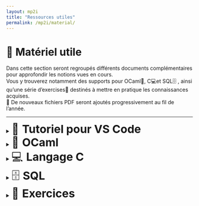 ```yaml
---
layout: mp2i
title: "Ressources utiles"
permalink: /mp2i/material/
---
```


# 📂 Matériel utile


Dans cette section seront regroupés différents documents complémentaires pour approfondir les notions vues en cours.  
Vous y trouverez notamment des supports pour OCaml🐫, C💻et SQL🗄️ , ainsi qu’une série d’exercises📝 destinés à mettre en pratique les connaissances acquises.  
📄 De nouveaux fichiers PDF seront ajoutés progressivement au fil de l’année.

---
<!-- Cartella 1: Tutoriel pour VS Code -->
<details>
  <summary>
    <span style="font-size: 30px;">🚀 <strong>Tutoriel pour VS Code</strong></span>
    &nbsp;&nbsp;<a href="tut/" style="font-size:14px; text-decoration:none;"></a>
  </summary>

  <div style="margin:10px 0 0 28px;">
  <ul>
    <li>📄 <a href="{{ '/files/mp2i/Tutoriel.pdf' | relative_url }}">Tutoriel (PDF)</a></li>
  </ul>
</div>
</details>

<!-- Cartella 1: OCaml (🐫 cammello) -->
<details>
  <summary>
    <span style="font-size: 30px;">🐫 <strong>OCaml</strong></span>
    &nbsp;&nbsp;<a href="ocaml/" style="font-size:14px; text-decoration:none;"></a>
  </summary>

  <div style="margin:10px 0 0 28px;">
  <ul>
    <li>📄 <a href="{{ '/files/mp2i/ocaml/pdf1.pdf' | relative_url }}">Formation au langage Caml (PDF)</a></li>
    <li>📄 <a href="{{ '/files/mp2i/ocaml/pdf2.pdf' | relative_url }}">Programmation en Caml (PDF)</a></li>
    <li>📄 <a href="{{ '/files/mp2i/ocaml/pdf3.pdf' | relative_url }}">Introduction à Caml (PDF)</a></li>
  </ul>
</div>
</details>



<!-- Cartella 2: Langage C (💻 computer) -->
<details>
  <summary>
    <span style="font-size: 30px;">💻 <strong>Langage C</strong></span>
    &nbsp;&nbsp;<a href="c/" style="font-size:14px; text-decoration:none;"></a>
  </summary>

  <div style="margin:10px 0 0 28px;">
    <ul>
    </ul>
  </div>
</details>

<!-- Cartella 3: SQL -->
<details>
  <summary>
    <span style="font-size: 30px;">🗄️ <strong>SQL</strong></span>
    &nbsp;&nbsp;<a href="ocaml/" style="font-size:14px; text-decoration:none;"></a>
  </summary>

  <div style="margin:10px 0 0 28px;">
  <ul>
   <li>📄 <a href="https://sqlbolt.com/" target="_blank">S'exercer à SQL </a></li>
  </ul>
</div>
</details>
 

<!-- Cartella 4: Exercices (📝 foglio di esercizi) -->
<details>
  <summary>
    <span style="font-size: 30px;">📝 <strong>Exercices</strong></span>
    &nbsp;&nbsp;<a href="exercices/" style="font-size:14px; text-decoration:none;"></a>
  </summary>

 <div style="margin:10px 0 0 28px;">
  <ul>
   <li>📄 <a href="https:/elianacarozza.github.io/files/mp2i/Ex_OCaml.pdf" target="_blank"> Exercices OCaml </a></li>
  </ul>
</div>
</details>
